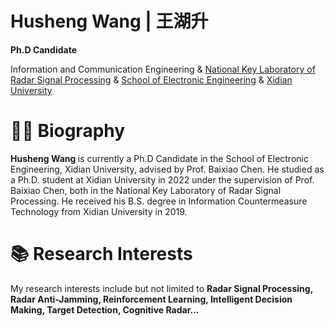 <div class="b"> <h1> Husheng Wang | 王湖升 </h1> </div>

**Ph.D Candidate**

Information and Communication Engineering & [National Key Laboratory of Radar Signal Processing](https://rsp.xidian.edu.cn/) & [School of Electronic Engineering](https://see.xidian.edu.cn/) & [Xidian University](https://www.xidian.edu.cn/)


<!---  [//]: # **Principal Scientist** <br> -->
<!---  [//]: # [Origin Wireless AI Inc.](https://www.originwirelessai.com/) He is also the Principal Scientist at [Origin Wireless AI Inc.](https://www.originwirelessai.com/). -->

:man_office_worker: Biography 
======
<b> Husheng Wang </b> is currently a Ph.D Candidate in the School of Electronic Engineering, Xidian University, advised by Prof. Baixiao Chen. He studied as a Ph.D. student at Xidian University in 2022 under the supervision of Prof. Baixiao Chen, both in the National Key Laboratory of Radar Signal Processing. He received his B.S. degree in Information Countermeasure Technology from Xidian University in 2019.

 
:books: Research Interests
======
My research interests include but not limited to <b> Radar Signal Processing, Radar Anti-Jamming, Reinforcement Learning, Intelligent Decision Making, Target Detection, Cognitive Radar...</b>

<!---  [//]:
:newspaper: Selected Publications and Patents
======
I have published 10 papers and 6 patents. <br /> 
All the 4 journal papers are of  <b> JCR: Q1 </b> including [IEEE Internet of Things Journal (IF: 9.936)](https://ieee-iotj.org/), [IEEE Transactions on Aerospace and Electronic Systems (IF: 3.672)](https://ieee-aess.org/publications/transactions-aes) and [IEEE Access (IF:3.745)](https://ieeexplore.ieee.org/xpl/RecentIssue.jsp?punumber=6287639)... <br />
My conference papers are of [IEEE ICASSP](https://scholar.google.com/citations?view_op=top_venues&hl=en&vq=eng_signalprocessing) (top conference in singal processing society with h5-index 86), [IEEE Radar Conference](https://scholar.google.com/citations?view_op=top_venues&hl=en&vq=eng_radarpositioningnavigation) (top conference in Radar society with h5-index 34)... <br />
I have authored 6 patents including US, Europe and China patents...

:briefcase: Research Projects
======
<b> 1.  Device-free Wireless Monitoring System </b> [Details](https://xiaolu1263.github.io/publications/1Wireless-Monitor) <br />
  :small_blue_diamond: A device-free motion sensing system, which won the [CES 2020 Innovation Award](https://www.ces.tech/Innovation-Awards/Honorees/2020/Honorees/L/Linksys-Aware.aspx)  <br /> 
<b> 2. Wireless Vital Signs Detection System </b> [Details](https://xiaolu1263.github.io/publications/2Wireless-Vital-Sign)<br />
  :small_blue_diamond: Remote Patient Monitoring, which won the [CES 2021 Best of Innovation Award](https://www.ces.tech/Innovation-Awards/Honorees/2021/Best-Of/O/Origin-Health-Remote-Patient-Monitoring.aspx)  <br /> 

[Email](mailto:XX@stu.pku.edu.cn) / [Github](https://github.com/QiuDi233) / [Wechat](../images/wechat.jpg) / [CSDN](https://blog.csdn.net/qd1813100174?spm=1000.2115.3001.5343)
